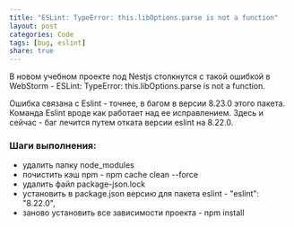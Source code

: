 ```yaml
---
title: "ESLint: TypeError: this.libOptions.parse is not a function"
layout: post
categories: Code
tags: [bug, eslint]
share: true
---
```


В новом учебном проекте под Nestjs столкнутся с такой ошибкой в WebStorm - ESLint: TypeError: this.libOptions.parse is not a function.

Ошибка связана с Eslint - точнее, в багом в версии 8.23.0 этого пакета. Команда Eslint вроде как работает над ее исправлением. Здесь и сейчас - баг лечится путем отката версии eslint на 8.22.0.

### Шаги выполнения:

- удалить папку node_modules
- почистить кэш npm - npm cache clean --force
- удалить файл package-json.lock
- установить в package.json версию для пакета eslint - "eslint": "8.22.0",
- заново установить все зависимости проекта - npm install